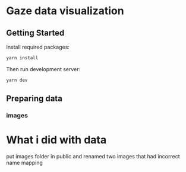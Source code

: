 # Gaze data visualization

## Getting Started

Install required packages:

```bash
yarn install
```

Then run development server:

```bash
yarn dev
```

## Preparing data

### images

# What i did with data

put images folder in public and renamed two images that had incorrect name mapping
